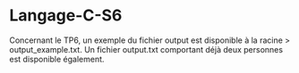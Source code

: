 # Langage-C-S6

Concernant le TP6, un exemple du fichier output est disponible à la racine > output_example.txt. Un fichier output.txt comportant déjà deux personnes est disponible également.
